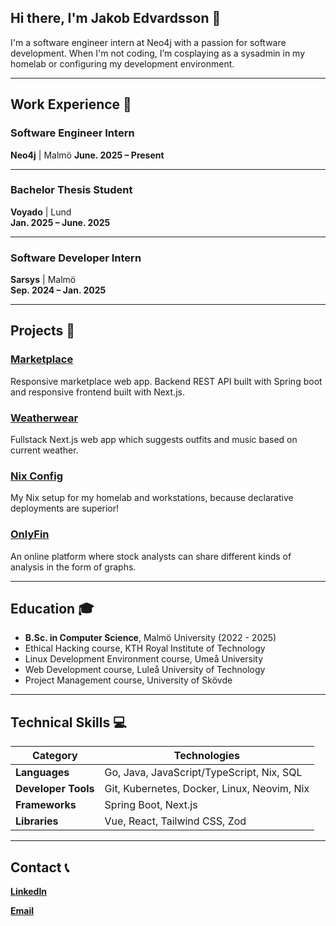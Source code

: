 ## Hi there, I'm Jakob Edvardsson 👋

I'm a software engineer intern at Neo4j with a passion for software development.
When I'm not coding, I’m cosplaying as a sysadmin in my homelab or configuring my development environment.

---

## Work Experience 💼
### Software Engineer Intern

**Neo4j** | Malmö
**June. 2025 – Present**

---

### Bachelor Thesis Student

**Voyado** | Lund  
**Jan. 2025 – June. 2025**

---

### Software Developer Intern

**Sarsys** | Malmö  
**Sep. 2024 – Jan. 2025**

---

## Projects 📁

### [Marketplace](https://github.com/luxcorel/marketplace)

Responsive marketplace web app. Backend REST API built with Spring boot and responsive frontend built with Next.js.

### [Weatherwear](https://github.com/Luxcorel/weatherwear)

Fullstack Next.js web app which suggests outfits and music based on current weather.

### [Nix Config](https://github.com/JakobEdvardsson/nix-config)

My Nix setup for my homelab and workstations, because declarative deployments are superior!

### [OnlyFin](https://github.com/JakobEdvardsson/OnlyFin)

An online platform where stock analysts can share different kinds of analysis in the form of graphs.

---

## Education 🎓

- **B.Sc. in Computer Science**, Malmö University (2022 - 2025)
- Ethical Hacking course, KTH Royal Institute of Technology
- Linux Development Environment course, Umeå University
- Web Development course, Luleå University of Technology
- Project Management course, University of Skövde

---

## Technical Skills 💻

| **Category**        | **Technologies**                            |
| ------------------- | --------------------------------------------|
| **Languages**       | Go, Java, JavaScript/TypeScript, Nix, SQL   |
| **Developer Tools** | Git, Kubernetes, Docker, Linux, Neovim, Nix |
| **Frameworks**      | Spring Boot, Next.js                        |
| **Libraries**       | Vue, React, Tailwind CSS, Zod               |

---

## Contact 📞 

**[LinkedIn](https://www.linkedin.com/in/jakob-edvardsson/)**

**[Email](mailto:Jakob@Edvardsson.tech)**
